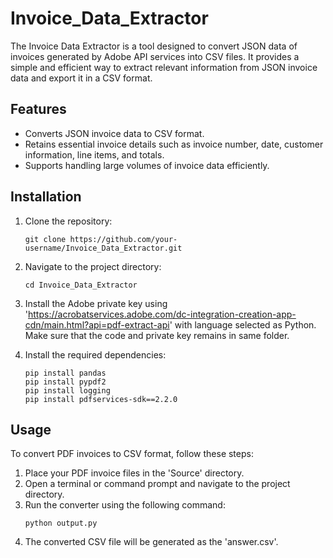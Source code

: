 # Invoice_Data_Extractor

The Invoice Data Extractor is a tool designed to convert JSON data of invoices generated by Adobe API services into CSV files. It provides a simple and efficient way to extract relevant information from JSON invoice data and export it in a CSV format.

## Features
- Converts JSON invoice data to CSV format.
- Retains essential invoice details such as invoice number, date, customer information, line items, and totals.
- Supports handling large volumes of invoice data efficiently.

## Installation

1. Clone the repository:
    ```shell
    git clone https://github.com/your-username/Invoice_Data_Extractor.git
    
2. Navigate to the project directory:
   ```shell
   cd Invoice_Data_Extractor

3. Install the Adobe private key using 'https://acrobatservices.adobe.com/dc-integration-creation-app-cdn/main.html?api=pdf-extract-api' with language selected as Python. Make sure that the code and private key remains in same folder.
  
4. Install the required dependencies:
   ```shell
   pip install pandas
   pip install pypdf2
   pip install logging
   pip install pdfservices-sdk==2.2.0

## Usage

To convert PDF invoices to CSV format, follow these steps:

1. Place your PDF invoice files in the 'Source' directory.
2. Open a terminal or command prompt and navigate to the project directory.
3. Run the converter using the following command:
   ```shell
   python output.py
4. The converted CSV file will be generated as the 'answer.csv'.
